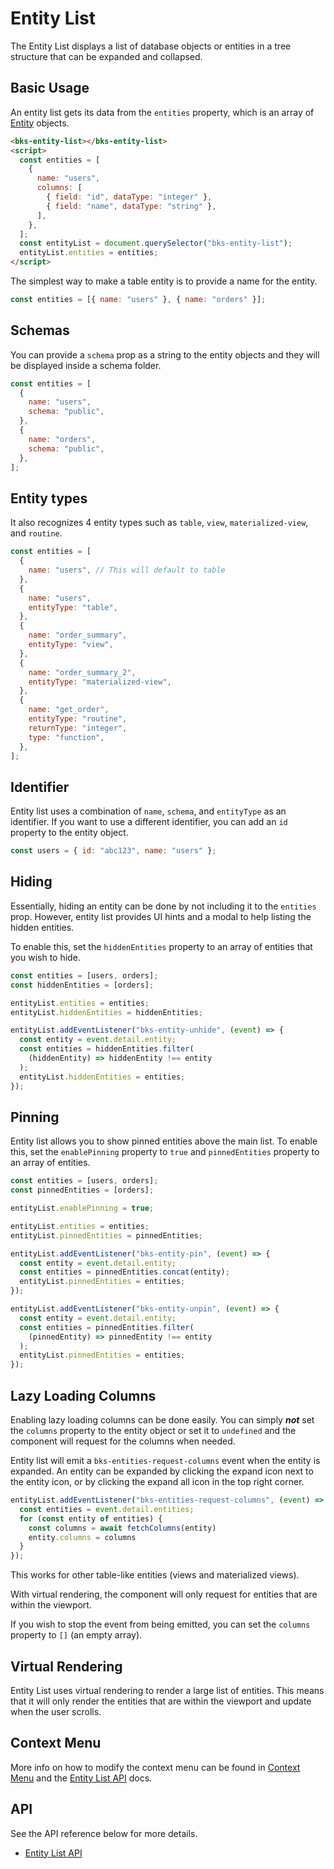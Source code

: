 # Entity List

The Entity List displays a list of database objects or entities in a tree
structure that can be expanded and collapsed.

## Basic Usage

An entity list gets its data from the `entities` property, which is an array
of [Entity][entity-api] objects.

```html
<bks-entity-list></bks-entity-list>
<script>
  const entities = [
    {
      name: "users",
      columns: [
        { field: "id", dataType: "integer" },
        { field: "name", dataType: "string" },
      ],
    },
  ];
  const entityList = document.querySelector("bks-entity-list");
  entityList.entities = entities;
</script>
```

The simplest way to make a table entity is to provide a name for the entity.

```js
const entities = [{ name: "users" }, { name: "orders" }];
```

## Schemas

You can provide a `schema` prop as a string to the entity objects and they
will be displayed inside a schema folder.

```js
const entities = [
  {
    name: "users",
    schema: "public",
  },
  {
    name: "orders",
    schema: "public",
  },
];
```

## Entity types

It also recognizes 4 entity types such as `table`, `view`, `materialized-view`,
and `routine`.

```js
const entities = [
  {
    name: "users", // This will default to table
  },
  {
    name: "users",
    entityType: "table",
  },
  {
    name: "order_summary",
    entityType: "view",
  },
  {
    name: "order_summary_2",
    entityType: "materialized-view",
  },
  {
    name: "get_order",
    entityType: "routine",
    returnType: "integer",
    type: "function",
  },
];
```

## Identifier

Entity list uses a combination of `name`, `schema`, and `entityType` as an
identifier. If you want to use a different identifier, you can add an `id`
property to the entity object.

```js
const users = { id: "abc123", name: "users" };
```

## Hiding

Essentially, hiding an entity can be done by not including it to the `entities`
prop. However, entity list provides UI hints and a modal to help listing the
hidden entities.

To enable this, set the `hiddenEntities` property to an array of entities that
you wish to hide.

```js
const entities = [users, orders];
const hiddenEntities = [orders];

entityList.entities = entities;
entityList.hiddenEntities = hiddenEntities;

entityList.addEventListener("bks-entity-unhide", (event) => {
  const entity = event.detail.entity;
  const entities = hiddenEntities.filter(
    (hiddenEntity) => hiddenEntity !== entity
  );
  entityList.hiddenEntities = entities;
});
```

## Pinning

Entity list allows you to show pinned entities above the main list. To enable
this, set the `enablePinning` property to `true` and `pinnedEntities` property
to an array of entities.

```js
const entities = [users, orders];
const pinnedEntities = [orders];

entityList.enablePinning = true;

entityList.entities = entities;
entityList.pinnedEntities = pinnedEntities;

entityList.addEventListener("bks-entity-pin", (event) => {
  const entity = event.detail.entity;
  const entities = pinnedEntities.concat(entity);
  entityList.pinnedEntities = entities;
});

entityList.addEventListener("bks-entity-unpin", (event) => {
  const entity = event.detail.entity;
  const entities = pinnedEntities.filter(
    (pinnedEntity) => pinnedEntity !== entity
  );
  entityList.pinnedEntities = entities;
});
```

## Lazy Loading Columns

Enabling lazy loading columns can be done easily. You can simply **_not_** set
the `columns` property to the entity object or set it to `undefined` and the
component will request for the columns when needed.

Entity list will emit a `bks-entities-request-columns` event when the entity
is expanded. An entity can be expanded by clicking the expand icon next to the
entity icon, or by clicking the expand all icon in the top right corner.

```js
entityList.addEventListener("bks-entities-request-columns", (event) => {
  const entities = event.detail.entities;
  for (const entity of entities) {
    const columns = await fetchColumns(entity)
    entity.columns = columns
  }
});
```

This works for other table-like entities (views and materialized views).

With virtual rendering, the component will only request for entities that are
within the viewport.

If you wish to stop the event from being emitted, you can set the `columns`
property to `[]` (an empty array).

## Virtual Rendering

Entity List uses virtual rendering to render a large list of entities. This
means that it will only render the entities that are within the viewport and
update when the user scrolls.

## Context Menu

More info on how to modify the context menu can be found in
[Context Menu][context-menu] and the [Entity List API][entity-list-api] docs.

## API

See the API reference below for more details.

- [Entity List API][entity-list-api]

[entity-list-api]: ./api/entity-list.md
[context-menu]: ./context-menu.md
[entity-api]: ./api/entity.md
